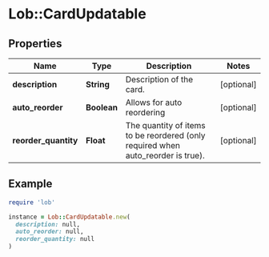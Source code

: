 # Lob::CardUpdatable

## Properties

| Name | Type | Description | Notes |
| ---- | ---- | ----------- | ----- |
| **description** | **String** | Description of the card. | [optional] |
| **auto_reorder** | **Boolean** | Allows for auto reordering | [optional] |
| **reorder_quantity** | **Float** | The quantity of items to be reordered (only required when auto_reorder is true). | [optional] |

## Example

```ruby
require 'lob'

instance = Lob::CardUpdatable.new(
  description: null,
  auto_reorder: null,
  reorder_quantity: null
)
```

